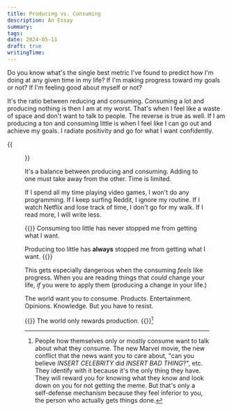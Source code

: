 ```yaml
---
title: Producing vs. Consuming
description: An Essay
summary:
tags:
date: 2024-05-11
draft: true
writingTime:
---
```


Do you know what's the single best metric I've found to predict how I'm doing at
any given time in my life?
If I'm making progress toward my goals or not?
If I'm feeling good about myself or not?

It's the ratio between reducing and consuming.
Consuming a lot and producing nothing is then I am at my worst.
That's when I feel like a waste of space and don't want to talk to people.
The reverse is true as well.
If I am producing a ton and consuming little is when I feel like I can go out
and achieve my goals. I radiate positivity and go for what I want confidently.

{{<figure src="./cover-scale.jpeg" class="w-8/12" alt="Scale with the words producing and consuming">}}

It's a balance between producing and consuming.
Adding to one must take away from the other. Time is limited.

If I spend all my time playing video games, I won't do any programming.
If I keep surfing Reddit, I ignore my routine.
If I watch Netflix and lose track of time, I don't go for my walk.
If I read more, I will write less.

{{<lead>}}
Consuming too little has never stopped me from getting what I want.

Producing too little has **always** stopped me from getting what I want.
{{</lead>}}

This gets especially dangerous when the consuming _feels_ like progress. When
you are reading things that _could_ change your life, _if_ you were to apply
them (producing a change in your life.)

The world want you to consume. Products. Entertainment. Opinions. Knowledge.
But you have to resist.

{{<lead>}}
The world only rewards production.
{{</lead>}}[^exception]

[^exception]: People how themselves only or mostly consume want to talk about
what they consume. The new Marvel movie, the new conflict that the news want you
to care about, "can you believe _INSERT CELEBRITY_ did _INSERT BAD THING_?", etc.
They identify with it because it's the only thing they have. They will reward
you for knowing what they know and look down on you for not getting the meme. But
that's only a self-defense mechanism because they feel inferior to you, the
person who actually gets things done.
